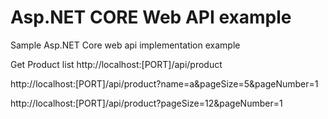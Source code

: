 # Asp.NET CORE Web API example
Sample Asp.NET Core web api implementation example


Get Product list
http://localhost:[PORT]/api/product

http://localhost:[PORT]/api/product?name=a&pageSize=5&pageNumber=1

http://localhost:[PORT]/api/product?pageSize=12&pageNumber=1
